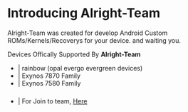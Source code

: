 # Introducing Alright-Team

Alright-Team was created for develop Android Custom ROMs/Kernels/Recoverys for your device. and waiting you.

Devices Offically Supported By **Alright-Team**

- | rainbow (opal evergo evergreen devices)
- | Exynos 7870 Family
- | Exynos 7580 Family


#####
- | For Join to team, [Here](https://forms.gle/uu8ZGEdJcivXPDnk6)
#####

